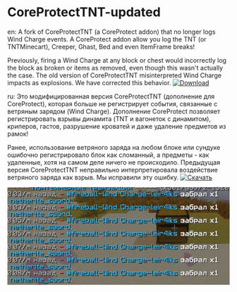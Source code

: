 # CoreProtectTNT-updated

en:
A fork of CoreProtectTNT (a CoreProtect addon) that no longer logs Wind Charge events.
A CoreProtect addon allow you log the TNT (or TNTMinecart), Creeper, Ghast, Bed and even ItemFrame breaks!

Previously, firing a Wind Charge at any block or chest would incorrectly log the block as broken or items as removed, even though this wasn't actually the case. 
The old version of CoreProtectTNT misinterpreted Wind Charge impacts as explosions. We have corrected this behavior.
[![Download](https://img.shields.io/badge/Download-Releases-blue?&style=for-the-badge&colorA=19201a&colorB=298046)](https://github.com/leir4iks/CoreProtectTNT-updated/releases/download/untagged-2e34f41d30d24d04d471/CoreProtectTNT-updated.jar)

ru:
Это модифицированная версия CoreProtectTNT (дополнение для CoreProtect), которая больше не регистрирует события, связанные с ветряным зарядом (Wind Charge). 
Дополнение CoreProtect позволяет регистрировать взрывы динамита (TNT и вагонеток с динамитом), криперов, гастов, разрушение кроватей и даже удаление предметов из рамок!

Ранее, использование ветряного заряда на любом блоке или сундуке ошибочно регистрировало блок как сломанный, а предметы - как удаленные, хотя на самом деле ничего не происходило. 
Предыдущая версия CoreProtectTNT неправильно интерпретировала воздействие ветряного заряда как взрыв. Мы исправили эту ошибку.
[![Скачать](https://img.shields.io/badge/Download-Releases-blue?&style=for-the-badge&colorA=19201a&colorB=298046)](https://github.com/leir4iks/CoreProtectTNT-updated/releases/download/untagged-2e34f41d30d24d04d471/CoreProtectTNT-updated.jar)

<img src="wind.png" alt="leir4iks">
<div align="center">
